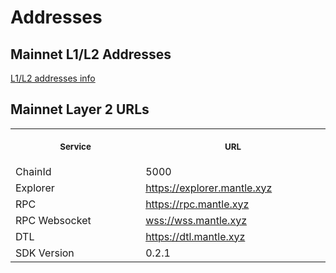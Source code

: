 # Addresses

## Mainnet L1/L2 Addresses
[L1/L2 addresses info](info/mainnet-info.yaml)

## Mainnet Layer 2 URLs
<table>
<tr>
<th>
<img width="506px" height="0px" />
<p><small>Service</small></p>
</th>
<th>
<img width="506px" height="0px" />
<p><small>URL</small></p>
</th>
</tr> 
<tr>
<td> ChainId </td>
<td>5000</td>
</tr>

<tr>
<td> Explorer </td>
<td><a href="https://explorer.mantle.xyz">https://explorer.mantle.xyz</a></td>
</tr>
<tr>
<td> RPC </td>
<td><a href="https://rpc.mantle.xyz">https://rpc.mantle.xyz</a></td>
</tr>
<tr>
<td> RPC Websocket </td>
<td><a href="wss://wss.mantle.xyz/">wss://wss.mantle.xyz</a></td>
</tr>
<tr>
<td> DTL </td>
<td><a href="https://dtl.mantle.xyz">https://dtl.mantle.xyz</a></td>
</tr>
<tr>
<td> SDK Version </td>
<td>0.2.1</td>
</tr>
</table>

